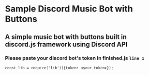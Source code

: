 # Sample Discord Music Bot with Buttons


## A simple music bot with buttons built in discord.js framework using Discord API

### Please paste your discord bot's token in finished.js `line 1`

```
const lib = require('lib')({token: <your_token>});
```
